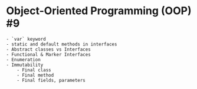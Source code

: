 # Object-Oriented Programming (OOP) #9

    - `var` keyword
    - static and default methods in interfaces
    - Abstract classes vs Interfaces
    - Functional & Marker Interfaces
    - Enumeration
    - Immutability
        - Final class
        - Final method
        - Final fields, parameters
